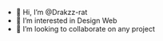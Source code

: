 - 👋 Hi, I’m @Drakzz-rat
- 👀 I’m interested in Design Web
- 💞️ I’m looking to collaborate on any project

<!---
Drakzz, I'm from Colombia 
--->
